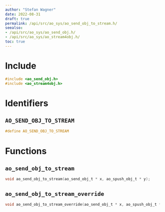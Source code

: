 ```yaml
---
author: "Stefan Wagner"
date: 2022-08-31
draft: true
permalink: /api/src/ao_sys/ao_send_obj_to_stream.h/
seealso:
- /api/src/ao_sys/ao_send_obj.h/
- /api/src/ao_sys/ao_stream4obj.h/
toc: true
---
```


# Include

```c
#include <ao_send_obj.h>
#include <ao_stream4obj.h>
```

# Identifiers

## `AO_SEND_OBJ_TO_STREAM`

```c
#define AO_SEND_OBJ_TO_STREAM
```

# Functions

## `ao_send_obj_to_stream`

```c
void ao_send_obj_to_stream(ao_send_obj_t * x, ao_spush_obj_t * y);
```

## `ao_send_obj_to_stream_override`

```c
void ao_send_obj_to_stream_override(ao_send_obj_t * x, ao_spush_obj_t * y);
```
